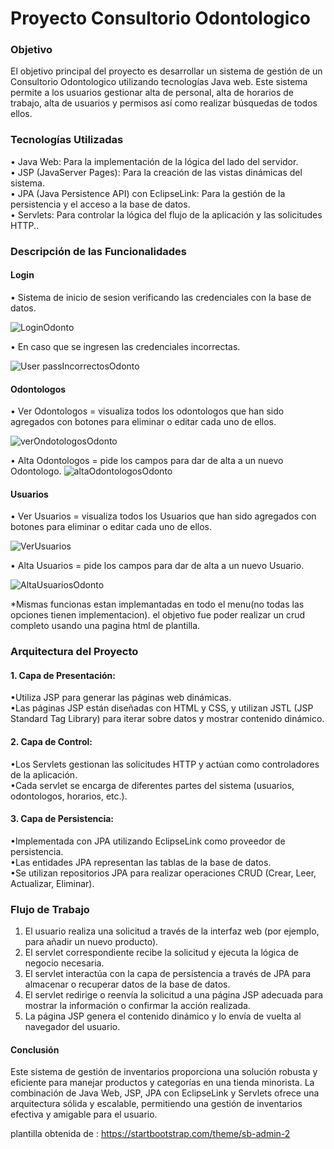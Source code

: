 # Proyecto Consultorio Odontologico


### Objetivo

El objetivo principal del proyecto es desarrollar un sistema de gestión de un Consultorio Odontologico utilizando tecnologías Java web. Este sistema permite a los usuarios gestionar alta de personal, alta de horarios de trabajo, alta de usuarios y permisos así como realizar búsquedas de todos ellos.

### Tecnologías Utilizadas

• Java Web: Para la implementación de la lógica del lado del servidor.\
• JSP (JavaServer Pages): Para la creación de las vistas dinámicas del sistema.\
• JPA (Java Persistence API) con EclipseLink: Para la gestión de la persistencia y el   acceso a la base de datos.\
• Servlets: Para controlar la lógica del flujo de la aplicación y las solicitudes HTTP..

### Descripción de las Funcionalidades

#### Login

• Sistema de inicio de sesion verificando las credenciales con la base de datos.

![LoginOdonto](https://github.com/Davidr1594/Consultorio_Odontologico/assets/169404551/fcdd419f-1ee3-469f-b428-b7617b79aa97)

• En caso que se ingresen las credenciales incorrectas.

![User passIncorrectosOdonto](https://github.com/Davidr1594/Consultorio_Odontologico/assets/169404551/9c0ae024-5a07-4a31-9d47-edba61111a56)

#### Odontologos

• Ver Odontologos = visualiza todos los odontologos que han sido agregados con botones para eliminar o editar cada uno de ellos.

![verOndotologosOdonto](https://github.com/Davidr1594/Consultorio_Odontologico/assets/169404551/406d6df2-9b91-4672-a7f5-20687d400417)


• Alta Odontologos = pide los campos para dar de alta a un nuevo Odontologo.
![altaOdontologosOdonto](https://github.com/Davidr1594/Consultorio_Odontologico/assets/169404551/62bc49d3-0ede-408f-860d-5dfa6728ce6f)



#### Usuarios

• Ver Usuarios =  visualiza todos los Usuarios que han sido agregados con botones para eliminar o editar cada uno de ellos.

![VerUsuarios](https://github.com/Davidr1594/Consultorio_Odontologico/assets/169404551/d8f842da-1556-4046-becf-ce4de94a2e65)

• Alta Usuarios = pide los campos para dar de alta a un nuevo Usuario.

![AltaUsuariosOdonto](https://github.com/Davidr1594/Consultorio_Odontologico/assets/169404551/89419311-06d8-4c33-a537-a2e6195377a9)


*Mismas funcionas estan implemantadas en todo el menu(no todas las opciones tienen implementacion). el objetivo fue poder realizar un crud completo usando una pagina html de plantilla.

### Arquitectura del Proyecto

#### 1. Capa de Presentación:

•Utiliza JSP para generar las páginas web dinámicas.\
•Las páginas JSP están diseñadas con HTML y CSS, y utilizan JSTL (JSP Standard Tag Library) para iterar sobre datos y mostrar contenido dinámico.

#### 2. Capa de Control:

•Los Servlets gestionan las solicitudes HTTP y actúan como controladores de la aplicación.\
•Cada servlet se encarga de diferentes partes del sistema (usuarios, odontologos, horarios, etc.).

#### 3. Capa de Persistencia:

•Implementada con JPA utilizando EclipseLink como proveedor de persistencia.\
•Las entidades JPA representan las tablas de la base de datos.\
•Se utilizan repositorios JPA para realizar operaciones CRUD (Crear, Leer, Actualizar, Eliminar).

### Flujo de Trabajo
1. El usuario realiza una solicitud a través de la interfaz web (por ejemplo, para añadir un nuevo producto).
2. El servlet correspondiente recibe la solicitud y ejecuta la lógica de negocio necesaria.
3. El servlet interactúa con la capa de persistencia a través de JPA para almacenar o recuperar datos de la base de datos.
4. El servlet redirige o reenvía la solicitud a una página JSP adecuada para mostrar la información o confirmar la acción realizada.
5. La página JSP genera el contenido dinámico y lo envía de vuelta al navegador del usuario.

#### Conclusión
Este sistema de gestión de inventarios proporciona una solución robusta y eficiente para manejar productos y categorías en una tienda minorista. La combinación de Java Web, JSP, JPA con EclipseLink y Servlets ofrece una arquitectura sólida y escalable, permitiendo una gestión de inventarios efectiva y amigable para el usuario.

plantilla obtenida de : https://startbootstrap.com/theme/sb-admin-2


